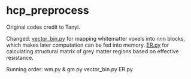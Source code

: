 # hcp_preprocess
Original codes credit to Tanyi.

Changed:
[vector_bin.py](vector_bin.py) for mapping whitematter voxels into n*n*n blocks, which makes later computation can be fed into memory.
[ER.py](ER.py) for calculating structural matrix of grey matter regions based on effective resistance.

Running order:
wm.py & gm.py
vector_bin.py
ER.py
